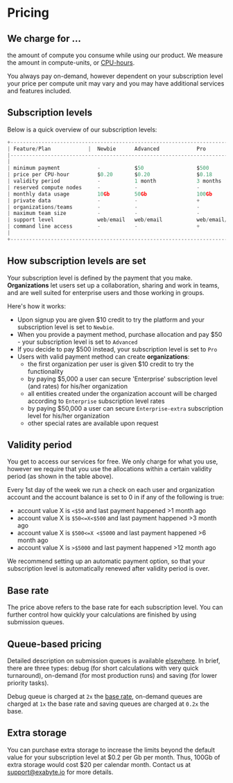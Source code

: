 # Pricing

## We charge for ...

the amount of compute you consume while using our product. We measure the amount in compute-units, or [CPU-hours](https://en.wikipedia.org/wiki/CPU_time).

You always pay on-demand, however dependent on your subscription level your price per compute unit may vary and you may have additional services and features included.


## Subscription levels

Below is a quick overview of our subscription levels:

```py
+------------------------------------------------------------------------------------------------------------------------+
| Feature/Plan            |  Newbie      Advanced            Pro                 Enterprise          Enterprise-extra    |
|------------------------------------------------------------------------------------------------------------------------|
|                                                                                                                        |
| minimum payment            -           $50                 $500                $5,000              $50,000             |
| price per CPU-hour         $0.20       $0.20               $0.18               $0.15               $0.10               |
| validity period            -           1 month             3 months            6 months            12 months           |
| reserved compute nodes     -           -                   -                   +                   +                   |
| monthly data usage         10Gb        50Gb                100Gb               500Gb               5Tb                 |
| private data               -           -                   +                   +                   +                   |
| organizations/teams        -           -                   -                   +                   +                   |
| maximum team size          -           -                   -                   5                   15                  |
| support level              web/email   web/email           web/email/phone     web/email/phone     <- + in person      |
| command line access        -           -                   +                   +                   +                   |
|                                                                                                                        |
+------------------------------------------------------------------------------------------------------------------------+
```

## How subscription levels are set

Your subscription level is defined by the payment that you make. **Organizations** let users set up a collaboration, sharing and work in teams, and are well suited for enterprise users and those working in groups.

Here's how it works:

- Upon signup you are given $10 credit to try the platform and your subscription level is set to `Newbie`.
- When you provide a payment method, purchase allocation and pay $50 - your subscription level is set to `Advanced`
- If you decide to pay $500 instead, your subscription level is set to `Pro`
- Users with valid payment method can create **organizations**:
    - the first organization per user is given $10 credit to try the functionality
    - by paying $5,000 a user can secure 'Enterprise' subscription level (and rates) for his/her organization
    - all entities created under the organization account will be charged according to `Enterprise` subscription level rates
    - by paying $50,000 a user can secure `Enterprise-extra` subscription level for his/her organization
    - other special rates are available upon request


## Validity period

You get to access our services for free. We only charge for what you use, however we require that you use the allocations within a certain validity period (as shown in the table above).

Every 1st day of the week we run a check on each user and organization account and the account balance is set to 0 in if any of the following is true:

- account value X is `<$50` and last payment happened >1 month ago
- account value X is `$50<=X<$500` and last payment happened >3 month ago
- account value X is `$500<=X <$5000` and last payment happened >6 month ago
- account value X is `>$5000` and last payment happened >12 month ago

We recommend setting up an automatic payment option, so that your subscription level is automatically renewed after validity period is over.

## Base rate

The price above refers to the base rate for each subscription level. You can further control how quickly your calculations are finished by using submission queues.

## Queue-based pricing

Detailed description on submission queues is available [elsewhere](../compute/queues.md). In brief, there are three types: debug (for short calculations with very quick turnaround), on-demand (for most production runs) and saving (for lower priority tasks).

Debug queue is charged at `2x` the [base rate](../billing/pricing.md), on-demand queues are charged at `1x` the base rate and saving queues are charged at `0.2x` the base.

## Extra storage

You can purchase extra storage to increase the limits beyond the default value for your subscription level at $0.2 per Gb per month. Thus, 100Gb of extra storage would cost $20 per calendar month. Contact us at support@exabyte.io for more details.
